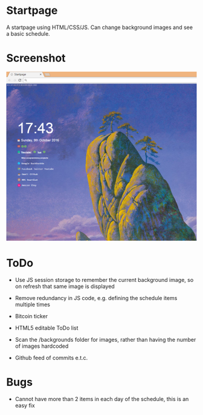 # Startpage

A startpage using HTML/CSS/JS. Can change background images and see a basic schedule.

# Screenshot

<img src="https://raw.githubusercontent.com/sedentaryseal/Startpage/master/screenshots/startpage_screenshot.PNG" />

# ToDo

* Use JS session storage to remember the current background image, so on refresh that same image is displayed

* Remove redundancy in JS code, e.g. defining the schedule items multiple times

* Bitcoin ticker

* HTML5 editable ToDo list

* Scan the /backgrounds folder for images, rather than having the number of images hardcoded

* Github feed of commits e.t.c.

# Bugs

* Cannot have more than 2 items in each day of the schedule, this is an easy fix


